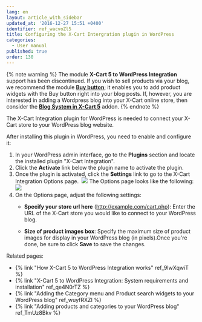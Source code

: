 ```yaml
---
lang: en
layout: article_with_sidebar
updated_at: '2016-12-27 15:51 +0400'
identifier: ref_wacvoZl5
title: Configuring the X-Cart Intergration plugin in WordPress
categories:
  - User manual
published: true
order: 130
---
```

{% note warning %} 
The module **X-Cart 5 to WordPress Integration** support has been discontinued. If you wish to sell products via your blog, we recommend the module **[Buy button](https://market.x-cart.com/addons/buy-button.html "X-Cart 5 to WordPress Integration")**; it enables you to add product widgets with the Buy button right into your blog posts. If, however, you are interested in adding a Wordpress blog into your X-Cart online store, then consider the **[Blog System in X-Cart 5](https://market.x-cart.com/addons/blog-system-in-xcart-5.html "X-Cart 5 to WordPress Integration")** addon. 
{% endnote %}

The X-Cart Integration plugin for WordPress is needed to connect your X-Cart store to your WordPress blog website.

After installing this plugin in WordPress, you need to enable and configure it:

1.  In your WordPress admin interface, go to the **Plugins** section and locate the installed plugin "X-Cart Integration".
2.  Click the **Activate** link below the plugin name to activate the plugin.
3.  Once the plugin is activated, click the **Settings** link to go to the X-Cart Integration Options page. 
    ![]({{site.baseurl}}/attachments/8750648/8719415.png)
    The Options page looks like the following:
    ![]({{site.baseurl}}/attachments/8750648/8719395.png)
4.  On the Options page, adjust the following settings:
    *   **Specify your store url here** (http://example.com/cart.php): Enter the URL of the X-Cart store you would like to connect to your WordPress blog.

    *   **Size of product images box**: Specify the maximum size of product images for display in your WordPress blog (in pixels).Once you're done, be sure to click **Save** to save the changes. 

Related pages:

*   {% link "How X-Cart 5 to WordPress Integration works" ref_9IwXqwiT %}
*   {% link "X-Cart 5 to WordPress Integration: System requirements and installation" ref_qe4N0rTZ %}
*   {% link "Adding the Category menu and Product search widgets to your WordPress blog" ref_wuyfRXZI %}
*   {% link "Adding products and categories to your WordPress blog" ref_TmUz8Bkv %}
